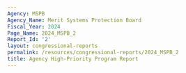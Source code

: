 ```yaml
---
Agency: MSPB
Agency_Name: Merit Systems Protection Board
Fiscal_Year: 2024
Page_Name: 2024_MSPB_2
Report_Id: '2'
layout: congressional-reports
permalink: /resources/congressional-reports/2024_MSPB_2
title: Agency High-Priority Program Report
---
```

